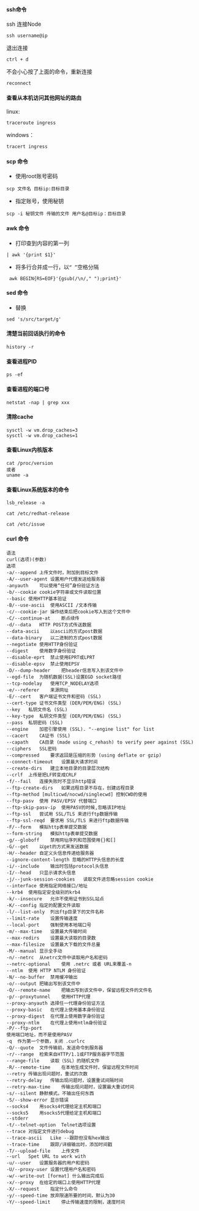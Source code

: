 #### ssh命令

ssh 连接Node

```shell
ssh username@ip
```

退出连接

```shell
ctrl + d
```

不会小心按了上面的命令，重新连接

```shell
reconnect
```



#### 查看从本机访问其他网址的路由

linux:

```shell
traceroute ingress
```

windows：

```powershell
tracert ingress
```



#### scp 命令

- 使用root账号密码

```shell
scp 文件名 目标ip:目标目录
```

- 指定账号，使用秘钥

```shell
scp -i 秘钥文件 传输的文件 用户名@目标ip：目标目录
```



#### awk 命令

- 打印查到内容的第一列

```shell
| awk '{print $1}'
```

- 将多行合并成一行，以`“ ”`空格分隔

```shell
 awk BEGIN{RS=EOF}'{gsub(/\n/," ");print}'
```

#### sed 命令

- 替换

```shell
sed 's/src/target/g'
```

#### 清楚当前回话执行的命令

```shell
history -r
```

#### 查看进程PID

```shell
ps -ef 
```

#### 查看进程的端口号

```shell
netstat -nap | grep xxx
```

#### 清除cache

```shell
sysctl -w vm.drop_caches=3
sysctl -w vm.drop_caches=1
```

#### 查看Linux内核版本

```shell
cat /proc/version
或者
uname -a
```

#### 查看Linux系统版本的命令

```shell
lsb_release -a

cat /etc/redhat-release

cat /etc/issue
```

#### curl 命令

```shell
语法
curl(选项)(参数)
选项
-a/--append	上传文件时，附加到目标文件
-A/--user-agent	设置用户代理发送给服务器
-anyauth	可以使用“任何”身份验证方法
-b/--cookie	cookie字符串或文件读取位置
--basic	使用HTTP基本验证
-B/--use-ascii	使用ASCII /文本传输
-c/--cookie-jar	操作结束后把cookie写入到这个文件中
-C/--continue-at	断点续传
-d/--data	HTTP POST方式传送数据
--data-ascii	以ascii的方式post数据
--data-binary	以二进制的方式post数据
--negotiate	使用HTTP身份验证
--digest	使用数字身份验证
--disable-eprt	禁止使用EPRT或LPRT
--disable-epsv	禁止使用EPSV
-D/--dump-header	把header信息写入到该文件中
--egd-file	为随机数据(SSL)设置EGD socket路径
--tcp-nodelay	使用TCP_NODELAY选项
-e/--referer	来源网址
-E/--cert	客户端证书文件和密码 (SSL)
--cert-type	证书文件类型 (DER/PEM/ENG) (SSL)
--key	私钥文件名 (SSL)
--key-type	私钥文件类型 (DER/PEM/ENG) (SSL)
--pass	私钥密码 (SSL)
--engine	加密引擎使用 (SSL). "--engine list" for list
--cacert	CA证书 (SSL)
--capath	CA目录 (made using c_rehash) to verify peer against (SSL)
--ciphers	SSL密码
--compressed	要求返回是压缩的形势 (using deflate or gzip)
--connect-timeout	设置最大请求时间
--create-dirs	建立本地目录的目录层次结构
--crlf	上传是把LF转变成CRLF
-f/--fail	连接失败时不显示http错误
--ftp-create-dirs	如果远程目录不存在，创建远程目录
--ftp-method [multicwd/nocwd/singlecwd]	控制CWD的使用
--ftp-pasv	使用 PASV/EPSV 代替端口
--ftp-skip-pasv-ip	使用PASV的时候,忽略该IP地址
--ftp-ssl	尝试用 SSL/TLS 来进行ftp数据传输
--ftp-ssl-reqd	要求用 SSL/TLS 来进行ftp数据传输
-F/--form	模拟http表单提交数据
--form-string	模拟http表单提交数据
-g/--globoff	禁用网址序列和范围使用{}和[]
-G/--get	以get的方式来发送数据
-H/--header	自定义头信息传递给服务器
--ignore-content-length	忽略的HTTP头信息的长度
-i/--include	输出时包括protocol头信息
-I/--head	只显示请求头信息
-j/--junk-session-cookies	读取文件进忽略session cookie
--interface	使用指定网络接口/地址
--krb4	使用指定安全级别的krb4
-k/--insecure	允许不使用证书到SSL站点
-K/--config	指定的配置文件读取
-l/--list-only	列出ftp目录下的文件名称
--limit-rate	设置传输速度
--local-port	强制使用本地端口号
-m/--max-time	设置最大传输时间
--max-redirs	设置最大读取的目录数
--max-filesize	设置最大下载的文件总量
-M/--manual	显示全手动
-n/--netrc	从netrc文件中读取用户名和密码
--netrc-optional	使用 .netrc 或者 URL来覆盖-n
--ntlm	使用 HTTP NTLM 身份验证
-N/--no-buffer	禁用缓冲输出
-o/--output	把输出写到该文件中
-O/--remote-name	把输出写到该文件中，保留远程文件的文件名
-p/--proxytunnel	使用HTTP代理
--proxy-anyauth	选择任一代理身份验证方法
--proxy-basic	在代理上使用基本身份验证
--proxy-digest	在代理上使用数字身份验证
--proxy-ntlm	在代理上使用ntlm身份验证
-P/--ftp-port
使用端口地址，而不是使用PASV
-q	作为第一个参数，关闭 .curlrc
-Q/--quote	文件传输前，发送命令到服务器
-r/--range	检索来自HTTP/1.1或FTP服务器字节范围
--range-file	读取（SSL）的随机文件
-R/--remote-time	在本地生成文件时，保留远程文件时间
--retry	传输出现问题时，重试的次数
--retry-delay	传输出现问题时，设置重试间隔时间
--retry-max-time	传输出现问题时，设置最大重试时间
-s/--silent	静默模式。不输出任何东西
-S/--show-error	显示错误
--socks4	用socks4代理给定主机和端口
--socks5	用socks5代理给定主机和端口
--stderr	
-t/--telnet-option	Telnet选项设置
--trace	对指定文件进行debug
--trace-ascii	Like --跟踪但没有hex输出
--trace-time	跟踪/详细输出时，添加时间戳
-T/--upload-file	上传文件
--url	Spet URL to work with
-u/--user	设置服务器的用户和密码
-U/--proxy-user	设置代理用户名和密码
-w/--write-out [format]	什么输出完成后
-x/--proxy	在给定的端口上使用HTTP代理
-X/--request	指定什么命令
-y/--speed-time	放弃限速所要的时间，默认为30
-Y/--speed-limit	停止传输速度的限制，速度时间
```

